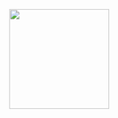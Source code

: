 <div>
<a href="https://github.com/Adailton-Gama">
<img height="180em" src="https://github-readme-stats.vercel.app/api/top-langs/?username=Adailton-Gama&layout=compact&langs_count=7&theme=dracula"/>
</div>

